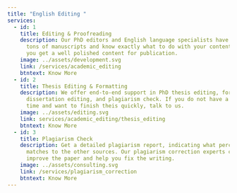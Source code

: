 ```yaml
---
title: "English Editing "
services:
  - id: 1
    title: Editing & Proofreading
    description: Our PhD editors and English language specialists have worked on
      tons of manuscripts and know exactly what to do with your content. Hence
      you get a well polished content for publication.
    image: ../assets/development.svg
    link: /services/academic_editing
    btntext: Know More
  - id: 2
    title: Thesis Editing & Formatting
    description: We offer end-to-end support in PhD thesis editing, formatting,
      dissertation editing, and plagiarism check. If you do not have a lot of
      time and want to finish theis quickly, talk to us.
    image: ../assets/editing.svg
    link: services/academic_editing/thesis_editing
    btntext: Know More
  - id: 3
    title: Plagiarism Check
    description: Get a detailed plagiarism report, indicating what percentage
      matches to the other sources. Our plagiarism correction experts can
      improve the paper and help you fix the writing.
    image: ../assets/consulting.svg
    link: /services/plagiarism_correction
    btntext: Know More
---
```

